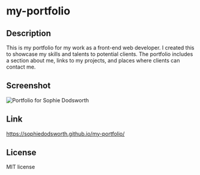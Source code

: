 # my-portfolio

## Description 

This is my portfolio for my work as a front-end web developer. I created this to showcase my skills and talents to potential clients. The portfolio includes a section about me, links to my projects, and places where clients can contact me.

## Screenshot
<img src="images/portfolio-final-version.png" alt="Portfolio for Sophie Dodsworth">

## Link
https://sophiedodsworth.github.io/my-portfolio/

## License 
MIT license